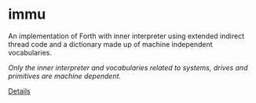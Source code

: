 # immu

An implementation of Forth with inner interpreter using extended indirect thread code and a dictionary made up of machine independent vocabularies. 
  
_Only the inner interpreter and vocabularies related to systems, drives and primitives are machine dependent._

[Details](https://github.com/agsb/immu/blob/main/Presentation.md)
